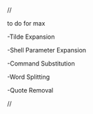 //

to do for max

-Tilde Expansion

-Shell Parameter Expansion

-Command Substitution

-Word Splitting

-Quote Removal

//
